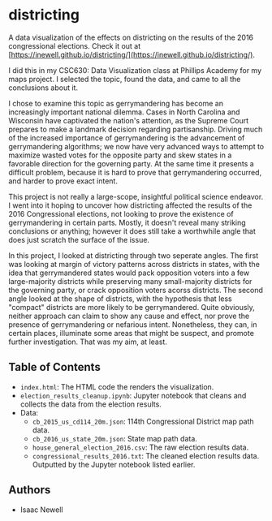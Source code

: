 # districting
A data visualization of the effects on districting on the results of the 2016 congressional elections. Check it out at [https://inewell.github.io/districting/](https://inewell.github.io/districting/).

I did this in my CSC630: Data Visualization class at Phillips Academy for my maps project. I selected the topic, found the data, and came to all the conclusions about it.

I chose to examine this topic as gerrymandering has become an increasingly important national dilemma. Cases in North Carolina and Wisconsin have captivated the nation's attention, as the Supreme Court prepares to make a landmark decision regarding partisanship. Driving much of the increased importance of gerrymandering is the advancement of gerrymandering algorithms; we now have very advanced ways to attempt to maximize wasted votes for the opposite party and skew states in a favorable direction for the governing party. At the same time it presents a difficult problem, because it is hard to prove that gerrymandering occurred, and harder to prove exact intent.

This project is not really a large-scope, insightful political science endeavor. I went into it hoping to uncover how districting affected the results of the 2016 Congressional elections, not looking to prove the existence of gerrymandering in certain parts. Mostly, it doesn't reveal many striking conclusions or anything; however it does still take a worthwhile angle that does just scratch the surface of the issue.

In this project, I looked at districting through two seperate angles. The first was looking at margin of victory patterns across districts in states, with the idea that gerrymandered states would pack opposition voters into a few large-majority districts while preserving many small-majority districts for the governing party, or crack opposition voters acorss districts. The second angle looked at the shape of districts, with the hypothesis that less "compact" districts are more likely to be gerrymandered. Quite obviously, neither approach can claim to show any cause and effect, nor prove the presence of gerrymandering or nefarious intent. Nonetheless, they can, in certain places, illuminate some areas that might be suspect, and promote further investigation. That was my aim, at least.

## Table of Contents
* `index.html`: The HTML code the renders the visualization.
* `election_results_cleanup.ipynb`: Jupyter notebook that cleans and collects the data from the election results.
* Data:
  * `cb_2015_us_cd114_20m.json`: 114th Congressional District map path data.
  * `cb_2016_us_state_20m.json`: State map path data.
  * `house_general_election_2016.csv`: The raw election results data.
  * `congressional_results_2016.txt`: The cleaned election results data. Outputted by the Jupyter notebook listed earlier.

## Authors
* Isaac Newell
